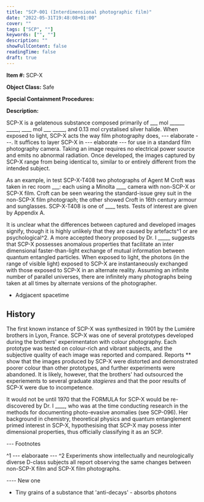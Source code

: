 ```yaml
---
title: "SCP-001 (Interdimensional photographic film)"
date: "2022-05-31T19:48:08+01:00"
cover: ""
tags: ["SCP", ""]
keywords: ["", ""]
description: ""
showFullContent: false
readingTime: false
draft: true
---
```


**Item #:** SCP-X

**Object Class:** Safe
  
**Special Containment Procedures:**

**Description:**

SCP-X is a gelatenous substance composed primarily of ___ mol ______ _____, ____ mol ___ _____, and 0.13 mol crystalised silver halide.
When exposed to light, SCP-X acts the way film photography does, --- elaborate ---. It suffices to layer SCP-X in --- elaborate --- for use in a standard film photography camera.
Taking an image requires no electrical power source and emits no abnormal radiation. 
Once developed, the images captured by SCP-X range from being identical to, similar to or entirely different from the intended subject.

As an example, in test SCP-X-T408 two photographs of Agent M Croft was taken in rec room ___: each using a Minolta ____ camera with non-SCP-X or SCP-X film.
Croft can be seen wearing the standard-issue grey suit in the non-SCP-X film photograph; the other showed Croft in 16th century armour and sunglasses. 
SCP-X-T408 is one of ____ tests. Tests of interest are given by Appendix A.

It is unclear what the differences between captured and developed images signify, though it is highly unlikely that they are caused by artefacts^1 or are psychological^2. 
A more accepted theory proposed by Dr. I _____ suggests that SCP-X possesses anomalous properties that facilitate an inter dimensional faster-than-light exchange of mutual information between quantum entangled particles.
When exposed to light, the photons (in the range of visible light) exposed to SCP-X are instantaneously exchanged with those exposed to SCP-X in an alternate reality.
Assuming an infinite number of parallel universes, there are infinitely many photographs being taken at all times by alternate versions of the photographer.

- Adgjacent spacetime

## History

The first known instance of SCP-X was synthesized in 1901 by the Lumiére brothers in Lyon, France.
SCP-X was one of several prototypes developed during the brothers' experimentaton with colour photography.
Each prototype was tested on colour-rich and vibrant subjects, and the subjective quality of each image was reported and compared. 
Reports ** show that the images produced by SCP-X were distorted and demonstrated poorer colour than other prototypes, and further experiments were abandoned.
It is likely, however, that the brothers' had outsourced the experiements to several graduate *stagieres* and that the poor results of SCP-X were due to incompetence.

It would not be until 1970 that the FORMULA for SCP-X would be re-discovered by Dr. I  ____, who was at the time conducting research in the methods for documenting photo-evasive anomalies (see SCP-096). 
Her background in chemistry, theoretical physics and quantum entanglement primed interest in SCP-X, hypothesising that SCP-X may posess inter dimensional properties, thus officially classifying it as an SCP.


--- Footnotes

^1 --- elaboraate ---
^2 Experiments show intellectually and neurologically diverse D-class subjects all report observing the same changes between non-SCP-X film and SCP-X film photographs.


---- New one

- Tiny grains of a substance that 'anti-decays' - absorbs photons